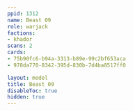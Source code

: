 ```yaml
---
ppid: 1312
name: Beast 09
role: warjack
factions:
- khador
scans: 2
cards:
- 75b90fc6-b94a-3313-b89e-99c2bf653aca
- 978da770-8342-395d-830b-7d4ba8517ff0

layout: model
title: Beast 09
disableToc: true
hidden: true
---
```

